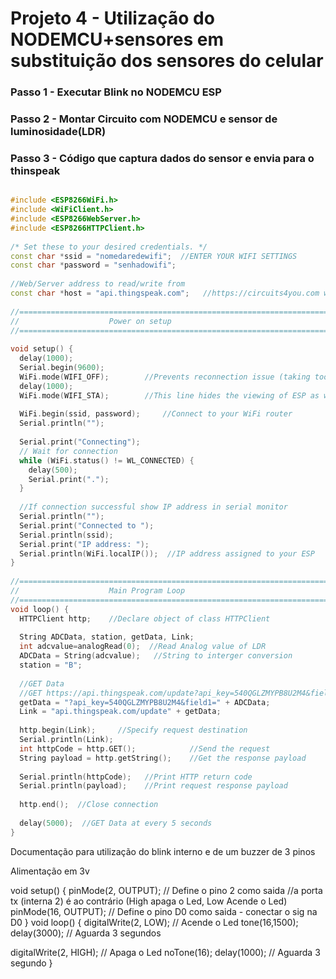 # Projeto 4 - Utilização do NODEMCU+sensores em substituição dos sensores do celular


### Passo 1 - Executar Blink no NODEMCU ESP 

### Passo 2 - Montar Circuito com NODEMCU e sensor de luminosidade(LDR)

### Passo 3 - Código que captura dados do sensor e envia para o thinspeak

```c++

#include <ESP8266WiFi.h>
#include <WiFiClient.h> 
#include <ESP8266WebServer.h>
#include <ESP8266HTTPClient.h>
 
/* Set these to your desired credentials. */
const char *ssid = "nomedaredewifi";  //ENTER YOUR WIFI SETTINGS
const char *password = "senhadowifi";
 
//Web/Server address to read/write from 
const char *host = "api.thingspeak.com";   //https://circuits4you.com website or IP address of server
 
//=======================================================================
//                    Power on setup
//=======================================================================
 
void setup() {
  delay(1000);
  Serial.begin(9600);
  WiFi.mode(WIFI_OFF);        //Prevents reconnection issue (taking too long to connect)
  delay(1000);
  WiFi.mode(WIFI_STA);        //This line hides the viewing of ESP as wifi hotspot
  
  WiFi.begin(ssid, password);     //Connect to your WiFi router
  Serial.println("");
 
  Serial.print("Connecting");
  // Wait for connection
  while (WiFi.status() != WL_CONNECTED) {
    delay(500);
    Serial.print(".");
  }
 
  //If connection successful show IP address in serial monitor
  Serial.println("");
  Serial.print("Connected to ");
  Serial.println(ssid);
  Serial.print("IP address: ");
  Serial.println(WiFi.localIP());  //IP address assigned to your ESP
}
 
//=======================================================================
//                    Main Program Loop
//=======================================================================
void loop() {
  HTTPClient http;    //Declare object of class HTTPClient
 
  String ADCData, station, getData, Link;
  int adcvalue=analogRead(0);  //Read Analog value of LDR
  ADCData = String(adcvalue);   //String to interger conversion
  station = "B";
 
  //GET Data
  //GET https://api.thingspeak.com/update?api_key=540QGLZMYPB8U2M4&field1=0
  getData = "?api_key=540QGLZMYPB8U2M4&field1=" + ADCData; 
  Link = "api.thingspeak.com/update" + getData;
  
  http.begin(Link);     //Specify request destination
  Serial.println(Link); 
  int httpCode = http.GET();            //Send the request
  String payload = http.getString();    //Get the response payload
 
  Serial.println(httpCode);   //Print HTTP return code
  Serial.println(payload);    //Print request response payload
 
  http.end();  //Close connection
  
  delay(5000);  //GET Data at every 5 seconds
}

```
Documentação para utilização do blink interno e de um buzzer de 3 pinos

Alimentação em 3v

void setup() {
pinMode(2, OUTPUT); // Define o pino 2 como saida //a porta tx (interna 2) é ao contrário (High apaga o Led, Low Acende o Led)
pinMode(16, OUTPUT); // Define o pino D0 como saida - conectar o sig na D0
}
void loop() {
digitalWrite(2, LOW); // Acende o Led
tone(16,1500);
delay(3000); // Aguarda 3 segundos

digitalWrite(2, HIGH); // Apaga o Led
noTone(16);
delay(1000); // Aguarda 3 segundo
}


